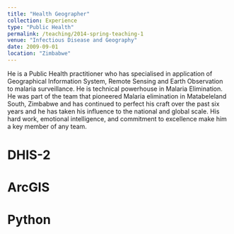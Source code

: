 ```yaml
---
title: "Health Geographer"
collection: Experience
type: "Public Health"
permalink: /teaching/2014-spring-teaching-1
venue: "Infectious Disease and Geography"
date: 2009-09-01
location: "Zimbabwe"
---
```


He is a Public Health practitioner who has specialised in application of Geographical Information System, Remote Sensing and Earth Observation to malaria surveillance. He is technical powerhouse in Malaria Elimination. He was part of the team that pioneered Malaria elimination in Matabeleland South, Zimbabwe and has continued to perfect his craft over the past six years and he has taken his influence to the national and global scale. His hard work, emotional intelligence, and commitment to excellence make him a key member of any team.

DHIS-2
======

ArcGIS
======

Python
======
